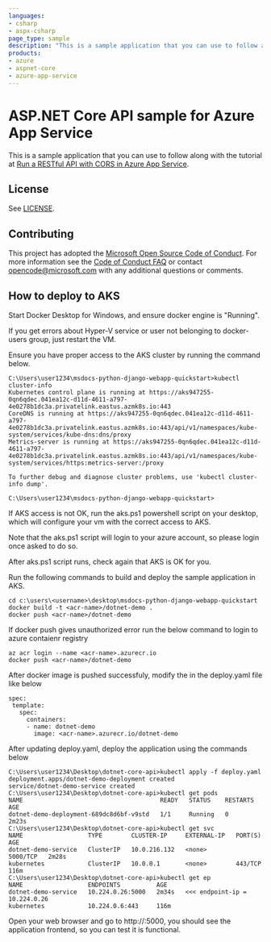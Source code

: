 ```yaml
---
languages:
- csharp
- aspx-csharp
page_type: sample
description: "This is a sample application that you can use to follow along with the Run a RESTful API with CORS in Azure App Service tutorial."
products:
- azure
- aspnet-core
- azure-app-service
---
```


# ASP.NET Core API sample for Azure App Service

This is a sample application that you can use to follow along with the tutorial at 
[Run a RESTful API with CORS in Azure App Service](https://docs.microsoft.com/azure/app-service/app-service-web-tutorial-rest-api). 

## License

See [LICENSE](https://github.com/Azure-Samples/dotnet-core-api/blob/master/LICENSE.md).

## Contributing

This project has adopted the [Microsoft Open Source Code of Conduct](https://opensource.microsoft.com/codeofconduct/). For more information see the [Code of Conduct FAQ](https://opensource.microsoft.com/codeofconduct/faq/) or contact [opencode@microsoft.com](mailto:opencode@microsoft.com) with any additional questions or comments.
  
## How to deploy to AKS

Start Docker Desktop for Windows, and ensure docker engine is "Running".

If you get errors about Hyper-V service or user not belonging to docker-users group, just restart the VM.

Ensure you have proper access to the AKS cluster by running the command below.

```
C:\Users\user1234\msdocs-python-django-webapp-quickstart>kubectl cluster-info
Kubernetes control plane is running at https://aks947255-0qn6qdec.041ea12c-d11d-4611-a797-4e0278b1dc3a.privatelink.eastus.azmk8s.io:443
CoreDNS is running at https://aks947255-0qn6qdec.041ea12c-d11d-4611-a797-4e0278b1dc3a.privatelink.eastus.azmk8s.io:443/api/v1/namespaces/kube-system/services/kube-dns:dns/proxy
Metrics-server is running at https://aks947255-0qn6qdec.041ea12c-d11d-4611-a797-4e0278b1dc3a.privatelink.eastus.azmk8s.io:443/api/v1/namespaces/kube-system/services/https:metrics-server:/proxy

To further debug and diagnose cluster problems, use 'kubectl cluster-info dump'.

C:\Users\user1234\msdocs-python-django-webapp-quickstart>
```

If AKS access is not OK, run the aks.ps1 powershell script on your desktop, which will configure your vm with the correct access to AKS.

Note that the aks.ps1 script will login to your azure account, so please login once asked to do so.

After aks.ps1 script runs, check again that AKS is OK for you.

Run the following commands to build and deploy the sample application in AKS.

```
cd c:\users\<username>\desktop\msdocs-python-django-webapp-quickstart
docker build -t <acr-name>/dotnet-demo .
docker push <acr-name>/dotnet-demo
```
If docker push gives unauthorized error run the below command to login to azure contaienr registry
```
az acr login --name <acr-name>.azurecr.io
docker push <acr-name>/dotnet-demo
```
After docker image is pushed successfuly, modify the <acr-name> in the deploy.yaml file like below
```
spec:
 template:
   spec:
     containers:
     - name: dotnet-demo
       image: <acr-name>.azurecr.io/dotnet-demo
```
After updating deploy.yaml, deploy the application using the commands below
```
C:\Users\user1234\Desktop\dotnet-core-api>kubectl apply -f deploy.yaml
deployment.apps/dotnet-demo-deployment created
service/dotnet-demo-service created
C:\Users\user1234\Desktop\dotnet-core-api>kubectl get pods
NAME                                      READY   STATUS    RESTARTS   AGE
dotnet-demo-deployment-689dc8d6bf-v9std   1/1     Running   0          2m23s
C:\Users\user1234\Desktop\dotnet-core-api>kubectl get svc
NAME                  TYPE        CLUSTER-IP     EXTERNAL-IP   PORT(S)    AGE
dotnet-demo-service   ClusterIP   10.0.216.132   <none>        5000/TCP   2m28s
kubernetes            ClusterIP   10.0.0.1       <none>        443/TCP    116m
C:\Users\user1234\Desktop\dotnet-core-api>kubectl get ep
NAME                  ENDPOINTS          AGE
dotnet-demo-service   10.224.0.26:5000   2m34s   <<< endpoint-ip = 10.224.0.26
kubernetes            10.224.0.6:443     116m
```

Open your web browser and go to http://<endpoint-ip>:5000, you should see the application frontend, so you can test it is functional.
